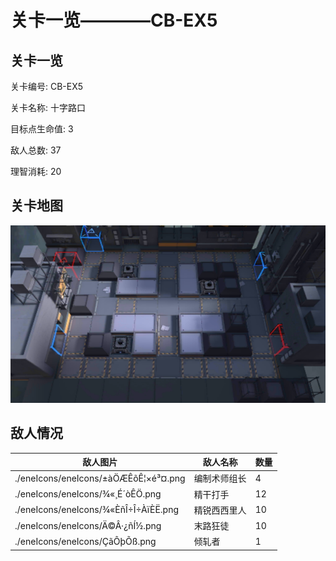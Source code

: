 # 关卡一览————CB-EX5


## 关卡一览

关卡编号: CB-EX5

关卡名称: 十字路口

目标点生命值: 3

敌人总数: 37

理智消耗: 20


## 关卡地图
![CB-EX5](./oprMap/CB-EX5.png)

## 敌人情况

| 敌人图片 | 敌人名称 | 数量  |
|---------|-----|-----|
| ./eneIcons/eneIcons/±àÖÆÊõÊ¦×é³¤.png| 编制术师组长  |   4  |
| ./eneIcons/eneIcons/¾«¸É´òÊÖ.png| 精干打手  |   12  |
| ./eneIcons/eneIcons/¾«ÈñÎ÷Î÷ÀïÈË.png| 精锐西西里人  |   10  |
| ./eneIcons/eneIcons/Ä©Â·¿ñÍ½.png| 末路狂徒  |   10  |
| ./eneIcons/eneIcons/ÇãÔþÕß.png| 倾轧者  |   1  |
